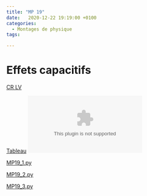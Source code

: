 ```yaml
---
title: "MP 19"
date:   2020-12-22 19:19:00 +0100
categories:
  - Montages de physique
tags:

---
```

# Effets capacitifs

[CR LV](/assets/pdf/MP19.pdf)
<object class="pdf fitvidsignore" data="/assets/pdf/MP19.pdf" type="application/pdf"></object>

[Tableau](/assets/jpeg/MP19_tableau.png)
<object class="pdf fitvidsignore" data="/assets/jpeg/MP19_tableau.png" type="application/png"></object>

<a href="/assets/python/MP19_1.py" download>MP19_1.py</a> 

<a href="/assets/python/MP19_2.py" download>MP19_2.py</a>

<a href="/assets/python/MP19_3.py" download>MP19_3.py</a>
